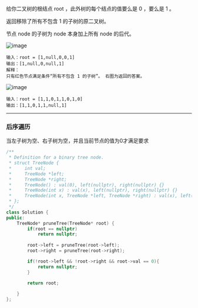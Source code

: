 给你二叉树的根结点 root ，此外树的每个结点的值要么是 0 ，要么是 1 。

返回移除了所有不包含 1 的子树的原二叉树。

节点 node 的子树为 node 本身加上所有 node 的后代。

![image](https://user-images.githubusercontent.com/59153788/180238996-0f900e26-1166-4cbf-a9dd-73398acbf2c1.png)

```
输入：root = [1,null,0,0,1]
输出：[1,null,0,null,1]
解释：
只有红色节点满足条件“所有不包含 1 的子树”。 右图为返回的答案。
```

![image](https://user-images.githubusercontent.com/59153788/180239231-c51a227e-7e66-479f-977e-104da4271a16.png)

```
输入：root = [1,1,0,1,1,0,1,0]
输出：[1,1,0,1,1,null,1]
```

****

### 后序遍历

当左子树为空、右子树为空，并且当前节点的值为0才满足要求

```c++
/**
 * Definition for a binary tree node.
 * struct TreeNode {
 *     int val;
 *     TreeNode *left;
 *     TreeNode *right;
 *     TreeNode() : val(0), left(nullptr), right(nullptr) {}
 *     TreeNode(int x) : val(x), left(nullptr), right(nullptr) {}
 *     TreeNode(int x, TreeNode *left, TreeNode *right) : val(x), left(left), right(right) {}
 * };
 */
class Solution {
public:
    TreeNode* pruneTree(TreeNode* root) {
        if(root == nullptr)
            return nullptr;
        
        root->left = pruneTree(root->left);
        root->right = pruneTree(root->right);

        if(!root->left && !root->right && root->val == 0){
            return nullptr;
        }

        return root;
        
    }
};
```

